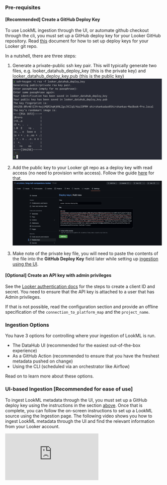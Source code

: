 ### Pre-requisites

#### [Recommended] Create a GitHub Deploy Key

To use LookML ingestion through the UI, or automate github checkout through the cli, you must set up a GitHub deploy key for your Looker GitHub repository. Read [this](https://docs.github.com/en/developers/overview/managing-deploy-keys#deploy-keys) document for how to set up deploy keys for your Looker git repo. 

In a nutshell, there are three steps: 
1. Generate a private-public ssh key pair. This will typically generate two files, e.g. looker_datahub_deploy_key (this is the private key) and looker_datahub_deploy_key.pub (this is the public key)
![Image](https://raw.githubusercontent.com/datahub-project/static-assets/main/imgs/gitssh/ssh-key-generation.png)

2. Add the public key to your Looker git repo as a deploy key with read access (no need to provision write access). Follow the guide [here](https://docs.github.com/en/developers/overview/managing-deploy-keys#deploy-keys) for that.
![Image](https://raw.githubusercontent.com/datahub-project/static-assets/main/imgs/gitssh/git-deploy-key.png)

3. Make note of the private key file, you will need to paste the contents of the file into the **GitHub Deploy Key** field later while setting up [ingestion using the UI](#ui-based-ingestion-recommended-for-ease-of-use).

#### [Optional] Create an API key with admin privileges

See the [Looker authentication docs](https://docs.looker.com/reference/api-and-integration/api-auth#authentication_with_an_sdk) for the steps to create a client ID and secret.
You need to ensure that the API key is attached to a user that has Admin privileges. 

If that is not possible, read the configuration section and provide an offline specification of the `connection_to_platform_map` and the `project_name`.

### Ingestion Options

You have 3 options for controlling where your ingestion of LookML is run. 
- The DataHub UI (recommended for the easiest out-of-the-box experience)
- As a GitHub Action (recommended to ensure that you have the freshest metadata pushed on change)
- Using the CLI (scheduled via an orchestrator like Airflow)

Read on to learn more about these options. 

### UI-based Ingestion [Recommended for ease of use]

To ingest LookML metadata through the UI, you must set up a GitHub deploy key using the instructions in the section [above](#recommended-create-a-github-deploy-key). Once that is complete, you can follow the on-screen instructions to set up a LookML source using the Ingestion page.
The following video shows you how to ingest LookML metadata through the UI and find the relevant information from your Looker account.

<div style={{ position: "relative", paddingBottom: "56.25%", height: 0 }}>
  <iframe
    src="https://www.loom.com/share/c66dd625de7f48b39005e0eb9c345f5a"
    frameBorder={0}
    webkitallowfullscreen=""
    mozallowfullscreen=""
    allowFullScreen=""
    style={{
      position: "absolute",
      top: 0,
      left: 0,
      width: "100%",
      height: "100%"
    }}
  />
</div>

### GitHub Action based Ingestion [Recommended for push-based integration]

You can set up ingestion using a GitHub Action to push metadata whenever your main Looker GitHub repo changes.
The following sample GitHub action file can be modified to emit LookML metadata whenever there is a change to your repository. This ensures that metadata is already fresh and up to date.

#### Sample GitHub Action

Drop this file into your `.github/workflows` directory inside your Looker GitHub repo.
You need to set up the following secrets in your GitHub repository to get this workflow to work:
- DATAHUB_GMS_HOST: The endpoint where your DataHub host is running
- DATAHUB_TOKEN: An authentication token provisioned for DataHub ingestion
- LOOKER_BASE_URL: The base url where your Looker assets are hosted (e.g. https://acryl.cloud.looker.com)
- LOOKER_CLIENT_ID: A provisioned Looker Client ID
- LOOKER_CLIENT_SECRET: A provisioned Looker Client Secret

```
name: lookml metadata upload
on:
  push:
    branches:
      - main
    paths-ignore:
      - "docs/**"
      - "**.md"
  release:
    types: [published, edited]
  workflow_dispatch:
    

jobs:
  lookml-metadata-upload:
    runs-on: ubuntu-latest
    steps:
      - uses: actions/checkout@v2
      - uses: actions/setup-python@v4
        with:
          python-version: '3.9'
      - name: Run LookML ingestion
        run: |
          pip install 'acryl-datahub[lookml,datahub-rest]'
          cat << EOF > lookml_ingestion.yml
          # LookML ingestion configuration
          source:
            type: "lookml"
            config:
              base_folder: ${{ github.workspace }}
              parse_table_names_from_sql: true
              github_info:
                repo: ${{ github.repository }}
                branch: ${{ github.ref }}
              # Options
              #connection_to_platform_map:
              #  connection-name:
                  #platform: platform-name (e.g. snowflake)
                  #default_db: default-db-name (e.g. DEMO_PIPELINE)
              api:
                client_id: ${LOOKER_CLIENT_ID}
                client_secret: ${LOOKER_CLIENT_SECRET}
                base_url: ${LOOKER_BASE_URL}
          sink:
            type: datahub-rest
            config:
              server: ${DATAHUB_GMS_HOST}
              token: ${DATAHUB_TOKEN}
          EOF
          datahub ingest -c lookml_ingestion.yml
        env:
          DATAHUB_GMS_HOST: ${{ secrets.DATAHUB_GMS_HOST }}
          DATAHUB_TOKEN: ${{ secrets.DATAHUB_TOKEN }}
          LOOKER_BASE_URL: ${{ secrets.LOOKER_BASE_URL }}
          LOOKER_CLIENT_ID: ${{ secrets.LOOKER_CLIENT_ID }}
          LOOKER_CLIENT_SECRET: ${{ secrets.LOOKER_CLIENT_SECRET }}
```

If you want to ingest lookml using the **datahub** cli directly, read on for instructions and configuration details.